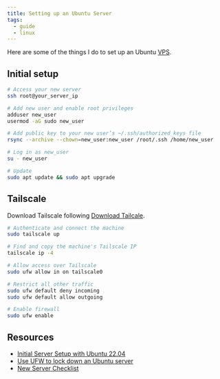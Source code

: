 ```yaml
---
title: Setting up an Ubuntu Server
tags:
  - guide
  - linux
---
```


Here are some of the things I do to set up an Ubuntu [VPS](vps).

## Initial setup

```bash
# Access your new server
ssh root@your_server_ip

# Add new user and enable root privileges
adduser new_user
usermod -aG sudo new_user

# Add public key to your new user’s ~/.ssh/authorized_keys file
rsync --archive --chown=new_user:new_user /root/.ssh /home/new_user

# Log in as new_user
su - new_user

# Update
sudo apt update && sudo apt upgrade
```

## Tailscale

Download Tailscale following [Download Tailcale](https://tailscale.com/download).

```bash
# Authenticate and connect the machine
sudo tailscale up

# Find and copy the machine's Tailscale IP
tailscale ip -4

# Allow access over Tailscale
sudo ufw allow in on tailscale0

# Restrict all other traffic
sudo ufw default deny incoming
sudo ufw default allow outgoing

# Enable firewall
sudo ufw enable
```

## Resources

- [Initial Server Setup with Ubuntu 22.04](https://www.digitalocean.com/community/tutorials/initial-server-setup-with-ubuntu-22-04)
- [Use UFW to lock down an Ubuntu server](https://tailscale.com/kb/1077/secure-server-ubuntu-18-04/)
- [New Server Checklist](https://drewdevault.com/new-server.html)
